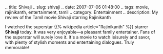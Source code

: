 .. title: Shivaji
.. slug: shivaji
.. date: 2007-07-06 01:48:00
.. tags: movie, rajinikanth, entertainment, tamil
.. category: Entertainment
.. description: My review of the Tamil movie Shivaji starring Rajinikanth

I watched the superstar {{% wikipedia article="Rajinikanth" %}} starrer **Shivaji** today. It was very enjoyable—a pleasant family entertainer. Fans of the superstar will surely love it. It's a movie to watch leisurely and savor, with plenty of stylish moments and entertaining dialogues. Truly memorable!
